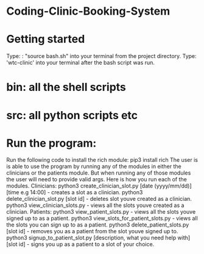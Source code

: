 # Coding-Clinic-Booking-System
# Getting started
Type: : "source bash.sh" into your terminal from the project directory.
Type: 'wtc-clinic' into your terminal after the bash script was run. 

# bin: all the shell scripts
# src: all python scripts etc


# Run the program:

Run the following code to install the rich module:
    pip3 install rich
The user is is able to use the program by running any of the modules in either the clinicians 
or the patients module. But when running any of those modules the user will need to provide valid args.
Here is how you run each of the modules.
Clinicians:
    python3 create_clinician_slot.py [date (yyyy/mm/dd)] [time e.g 14:00] - creates a slot as a clinician.
    python3 delete_clinician_slot.py [slot id] - deletes slot youve created as a clinician.
    python3 view_clinician_slots.py - views all the slots youve created as a clinician.
Patients:
    python3 view_patient_slots.py - views all the slots youve signed up to as a patient.
    python3 view_slots_for_patient_slots.py - views all the slots you can sign up to as a patient.
    python3 delete_patient_slots.py [slot id] - removes you as a patient from the slot youve signed up to.
    python3 signup_to_patient_slot.py [description, what you need help with] [slot id] - signs you up as a patient to a slot of your choice.